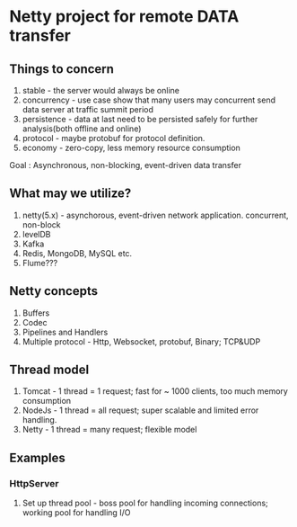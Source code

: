 Netty project for remote DATA transfer
===

## Things to concern
1. stable - the server would always be online
2. concurrency - use case show that many users may concurrent send data server at traffic summit period
3. persistence - data at last need to be persisted safely for further analysis(both offline and online)
4. protocol - maybe protobuf for protocol definition.
5. economy - zero-copy, less memory resource consumption

 Goal : Asynchronous, non-blocking, event-driven data transfer

## What may we utilize?
1. netty(5.x) - asynchorous, event-driven network application. concurrent, non-block 
2. levelDB
3. Kafka
4. Redis, MongoDB, MySQL etc. 
5. Flume???

## Netty concepts
1. Buffers
2. Codec
3. Pipelines and Handlers
4. Multiple protocol - Http, Websocket, protobuf, Binary; TCP&UDP

## Thread model
1. Tomcat - 1 thread = 1 request; fast for ~ 1000 clients, too much memory consumption
2. NodeJs - 1 thread = all request; super scalable and limited error handling.
3. Netty - 1 thread = many request; flexible model

## Examples
### HttpServer
1. Set up thread pool - boss pool for handling incoming connections; working pool for handling I/O
